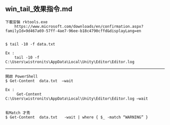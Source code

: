 win_tail_效果指令.md
---
	下載安裝 rktools.exe
		https://www.microsoft.com/downloads/en/confirmation.aspx?familyId=9d467a69-57ff-4ae7-96ee-b18c4790cffd&displayLang=en 

	
	$ tail -10 -f data.txt

	Ex : 
		tail -10 -f C:\Users\wistronits\AppData\Local\Unity\Editor\Editor.log



---
	開啟 PowerShell
	$ Get-Content  data.txt  –wait

	Ex : 
		 Get-Content C:\Users\wistronits\AppData\Local\Unity\Editor\Editor.log –wait


    有Match 才秀
    $ Get-Content  data.txt   -wait | where { $_ -match “WARNING” }